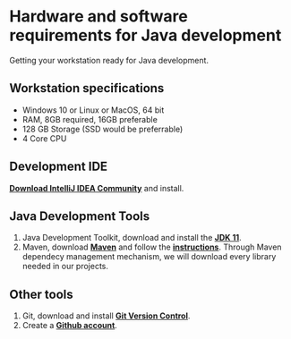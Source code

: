 # Hardware and software requirements for Java development

Getting your workstation ready for Java development.
## Workstation specifications
- Windows 10 or Linux or MacOS, 64 bit
- RAM, 8GB required, 16GB preferable
- 128 GB Storage (SSD would be preferrable)
- 4 Core CPU

## Development IDE
**[Download IntelliJ IDEA   Community](https://www.jetbrains.com/idea/download/#section=windows)** and install.

## Java Development Tools
1. Java Development Toolkit, download and install the **[JDK 11](https://adoptopenjdk.net/)**.
2. Maven, download **[Maven](https://maven.apache.org/download.cgi)** and follow the **[instructions](https://maven.apache.org/install.html)**. Through Maven dependecy management mechanism, we will download every library needed in our projects. 

## Other tools
1. Git, download and install **[Git Version Control](https://git-scm.com/downloads)**.
2. Create a **[Github account](https://github.com/join)**.

